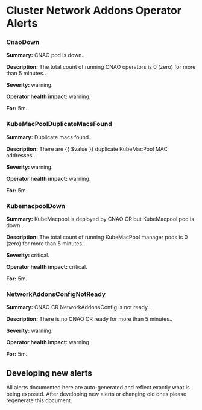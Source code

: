 # Cluster Network Addons Operator Alerts

### CnaoDown
**Summary:** CNAO pod is down..

**Description:** The total count of running CNAO operators is 0 (zero) for more than 5 minutes..

**Severity:** warning.

**Operator health impact:** warning.

**For:** 5m.

### KubeMacPoolDuplicateMacsFound
**Summary:** Duplicate macs found..

**Description:** There are {{ $value }} duplicate KubeMacPool MAC addresses..

**Severity:** warning.

**Operator health impact:** warning.

**For:** 5m.

### KubemacpoolDown
**Summary:** KubeMacpool is deployed by CNAO CR but KubeMacpool pod is down..

**Description:** The total count of running KubeMacPool manager pods is 0 (zero) for more than 5 minutes..

**Severity:** critical.

**Operator health impact:** critical.

**For:** 5m.

### NetworkAddonsConfigNotReady
**Summary:** CNAO CR NetworkAddonsConfig is not ready..

**Description:** There is no CNAO CR ready for more than 5 minutes..

**Severity:** warning.

**Operator health impact:** warning.

**For:** 5m.

## Developing new alerts

All alerts documented here are auto-generated and reflect exactly what is being
exposed. After developing new alerts or changing old ones please regenerate
this document.
